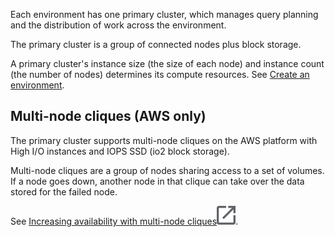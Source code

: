 Each environment has one primary cluster, which manages query planning and the distribution of work across the environment.

The primary cluster is a group of connected nodes plus block storage.

A primary cluster's instance size (the size of each node) and instance count (the number of nodes) determines its compute resources. See [Create an environment](qiv1640281527006.md).

## Multi-node cliques (AWS only)


The primary cluster supports multi-node cliques on the AWS platform with High I/O instances and IOPS SSD (io2 block storage).

Multi-node cliques are a group of nodes sharing access to a set of volumes. If a node goes down, another node in that clique can take over the data stored for the failed node.

See [Increasing availability with multi-node cliques](https://docs.teradata.com/access/sources/dita/topic?dita:topicPath=jhj1710287413096.dita)![External link](Images/pyn1722886689405.svg).


